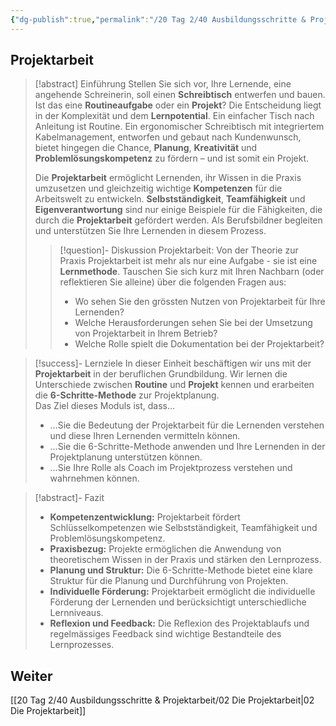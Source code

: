 ```yaml
---
{"dg-publish":true,"permalink":"/20 Tag 2/40 Ausbildungsschritte & Projektarbeit/01 Von der Aufgabe zum Projekt/"}
---
```



## Projektarbeit

>[!abstract] Einführung
>Stellen Sie sich vor, Ihre Lernende, eine angehende Schreinerin, soll einen **Schreibtisch** entwerfen und bauen.  Ist das eine **Routineaufgabe** oder ein **Projekt**?  Die Entscheidung liegt in der Komplexität und dem **Lernpotential**. Ein einfacher Tisch nach Anleitung ist Routine. Ein ergonomischer Schreibtisch mit integriertem Kabelmanagement, entworfen und gebaut nach Kundenwunsch, bietet hingegen die Chance, **Planung**, **Kreativität** und **Problemlösungskompetenz** zu fördern – und ist somit ein Projekt.
>
>Die **Projektarbeit** ermöglicht Lernenden, ihr Wissen in die Praxis umzusetzen und gleichzeitig wichtige **Kompetenzen** für die Arbeitswelt zu entwickeln.
>**Selbstständigkeit**, **Teamfähigkeit** und **Eigenverantwortung** sind nur einige Beispiele für die Fähigkeiten, die durch die **Projektarbeit** gefördert werden.
>Als Berufsbildner begleiten und unterstützen Sie Ihre Lernenden in diesem Prozess.
>
>>[!question]- Diskussion Projektarbeit:  Von der Theorie zur Praxis
>>Projektarbeit ist mehr als nur eine Aufgabe - sie ist eine **Lernmethode**.  Tauschen Sie sich kurz mit Ihren Nachbarn (oder reflektieren Sie alleine) über die folgenden Fragen aus:
>>* Wo sehen Sie den grössten Nutzen von Projektarbeit für Ihre Lernenden?
>>* Welche Herausforderungen sehen Sie bei der Umsetzung von Projektarbeit in Ihrem Betrieb?
>>* Welche Rolle spielt die Dokumentation bei der Projektarbeit?


> [!success]- Lernziele
>In dieser Einheit beschäftigen wir uns mit der **Projektarbeit** in der beruflichen Grundbildung. Wir lernen die Unterschiede zwischen **Routine** und **Projekt** kennen und erarbeiten die **6-Schritte-Methode** zur Projektplanung.  
>Das Ziel dieses Moduls ist, dass…
>* …Sie die Bedeutung der Projektarbeit für die Lernenden verstehen und diese Ihren Lernenden vermitteln können.
>* …Sie die 6-Schritte-Methode anwenden und Ihre Lernenden in der Projektplanung unterstützen können.
>* …Sie Ihre Rolle als Coach im Projektprozess verstehen und wahrnehmen können.


>[!abstract]- Fazit
>* **Kompetenzentwicklung:** Projektarbeit fördert Schlüsselkompetenzen wie Selbstständigkeit, Teamfähigkeit und Problemlösungskompetenz.
>* **Praxisbezug:**  Projekte ermöglichen die Anwendung von theoretischem Wissen in der Praxis und stärken den Lernprozess.
>* **Planung und Struktur:** Die 6-Schritte-Methode bietet eine klare Struktur für die Planung und Durchführung von Projekten.
>* **Individuelle Förderung:**  Projektarbeit ermöglicht die individuelle Förderung der Lernenden und berücksichtigt unterschiedliche Lernniveaus.
>* **Reflexion und Feedback:**  Die Reflexion des Projektablaufs und regelmässiges Feedback sind wichtige Bestandteile des Lernprozesses.

## Weiter
[[20 Tag 2/40 Ausbildungsschritte & Projektarbeit/02 Die Projektarbeit\|02 Die Projektarbeit]]

